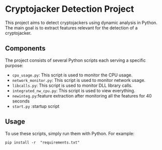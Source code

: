 # Cryptojacker Detection Project

This project aims to detect cryptojackers using dynamic analysis in Python. The main goal is to extract features relevant for the detection of a cryptojacker.

## Components

The project consists of several Python scripts each serving a specific purpose:

- `cpu_usage.py`: This script is used to monitor the CPU usage.
- `network_monitor.py`: This script is used to monitor network usage.
- `libcalls.py`: This script is used to monitor DLL library calls.
- `integrated_nw_cpu.py`: This script is used to view everything.
- `newinteg.py`:feature extraction after monitoring all the features for 40 seconds
- `start.py` :startup script

## Usage

To use these scripts, simply run them with Python. For example:
    
   
    pip install -r  "requirements.txt"

    

